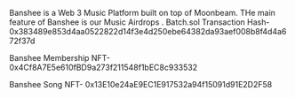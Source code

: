 Banshee is a Web 3 Music Platform built on top of Moonbeam.
THe main feature of Banshee is our Music Airdrops 
.
Batch.sol
Transaction Hash- 0x383489e853d4aa0522822d14f3e4d250ebe64382da93aef008b8f4d4a672f37d

Banshee Membership NFT- 0x4Cf8A7E5e610fBD9a273f211548f1bEC8c933532

Banshee Song NFT- 0x13E10e24aE9EC1E917532a94f15091d91E2D2F58
